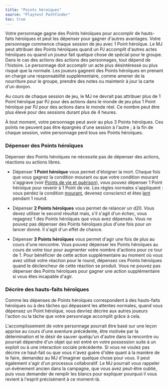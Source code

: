 ```yaml
---
title: "Points héroïques"
source: "Playtest Pathfinder"
toc: true
---
```


Votre personnage gagne des Points héroïques pour accomplir de hauts-faits héroïques et peut les dépenser pour gagner d'autres avantages. Votre personnage commence chaque session de jeu avec 1 Point héroïque. Le MJ peut attribuer des Points héroïques quand un PJ accomplit d'autres actes héroïques ou quand un joueur fait quelque chose de spécial pour le groupe. Dans le cas des actions des actions des personnages, tout dépend de l'histoire. Le personnage doit accomplir un acte plus désintéressé ou plus risqué que la normale. Les joueurs gagnent des Points héroïques en prenant en charge une responsabilité supplémentaire, comme amener de la nourriture pour le groupe, prendre des notes ou maintenir à jour la carte d'un donjon.

Au cours de chaque session de jeu, le MJ ne devrait pas attribuer plus de 1 Point héroïque par PJ pour des actions dans le monde de jeu plus 1 Point héroïque par PJ pour des actions dans le monde réel. Ce nombre peut être plus élevé pour des sessions durant plus de 4 heures.

À tout moment, votre personnage peut avoir au plus 3 Points héroïques. Ces points ne peuvent pas être épargnés d'une session à l'autre ; à la fin de chaque session, votre personnage perd tous ses Points héroïques.

### Dépenser des Points héroïques

Dépenser des Points héroïques ne nécessite pas de dépenser des actions, réactions ou actions libres.

* Dépenser **1 Point héroïque** vous permet d'éloigner la mort. Chaque fois que vous gagnez la condition mourant ou que votre condition mourant s'aggrave (voir [Points de vie et guérison](points-de-vie-et-guérison.html)), vous pouvez dépenser 1 Point héroïque pour revenir à 1 Point de vie. Les règles normales s'appliquent : vous perdez la condition [mourant](/conditions/mourant.html), devenez conscienct et êtes [lent](/conditions/lent.html) pendant 1 round.

* Dépenser **2 Points héroïques** vous permet de relancer un d20. Vous devez utiliser le second résultat mais, s'il s'agit d'un échec, vous regagnez 1 des Points héroïques que vous avez dépensés. Vous ne pouvez pas dépenser des Points héroïques plus d'une fois pour un lancer donné. Il s'agit d'un effet de chance.

* Dépenser **3 Points héroïques** vous permet d'agir une fois de plus au cours d'une rencontre. Vous pouvez dépenser les Points héroïques au cours de votre tour pour augmenter votre nombre d'actions pour ce tour de 1. Pour bénéficier de cette action supplémentaire au moment où vous avez utilisé votre réaction pour le round, dépensez ces Points héroïques quand le déclencheur de cette réaction se produit. Vous ne pouvez pas dépenser des Points héroïques pour gagner une action supplémentaire si vous êtes incapable d'agir.

### Décrire des hauts-faits héroïques

Comme les dépenses de Points héroïques correspondent à des hauts-faits héroïques ou à des tâches qui dépassent les attentes normales, quand vous dépensez un Point héroïque, vous devriez décrire aux autres joueurs l'action ou la tâche que votre personnage accomplit grâce à cela.

L'accomplissement de votre personnage pourrait être basé sur une leçon apprise au cours d'une aventure précédente, être motivée par la détermination et le désir de sauver quelqu'un d'autre dans la rencontre ou pourrait dépendre d'un objet qui est entré en votre possession suite à un exploit ou à une interaction sociale précédente. Si vous ne voulez pas décrire ce haut-fait ou que vous n'avez guère d'idée quant à la manière de le faire, demandez au MJ d'imaginer quelque chose pour vous. Il peut également s'agir d'un processus collaboratif. Le MJ pourrait vous rappeler un événement ancien dans la campagne, que vous avez peut-être oublié, puis vous demander de remplir les blancs pour expliquer pourquoi il vous revient à l'esprit précisément à ce moment-là.
